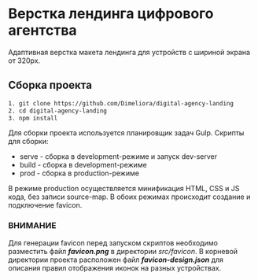 # Верстка лендинга цифрового агентства

Адаптивная верстка макета лендинга для устройств с шириной экрана от 320px.

## Сборка проекта

```bash
1. git clone https://github.com/Dimeliora/digital-agency-landing
2. cd digital-agency-landing
3. npm install
```

Для сборки проекта используется планировщик задач Gulp.
Скрипты для сборки:

- serve - сборка в development-режиме и запуск dev-server
- build - сборка в development-режиме
- prod - сборка в production-режиме

В режиме production осуществляется минификация HTML, CSS и JS кода, без записи source-map.
В обоих режимах происходит создание и подключение favicon.

### ВНИМАНИЕ

Для генерации favicon перед запуском скриптов необходимо разместить файл **_favicon.png_** в директории _src/favicon_. В корневой директории проекта расположен файл **_favicon-design.json_** для описания правил отображения иконок на разных устройствах.
